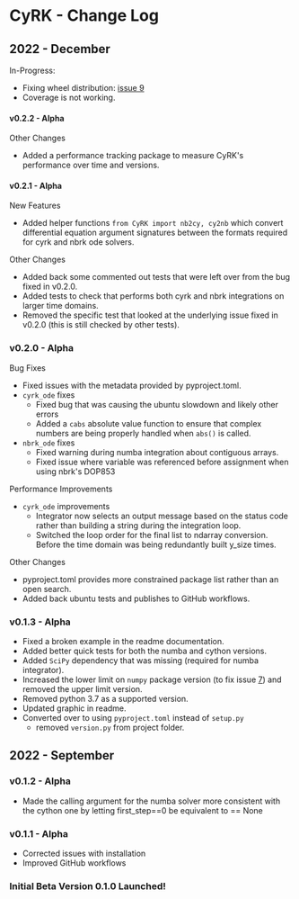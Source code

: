 # CyRK - Change Log

## 2022 - December

In-Progress:
- Fixing wheel distribution: [issue 9](https://github.com/jrenaud90/CyRK/issues/9)
- Coverage is not working.

#### v0.2.2 - Alpha
Other Changes
- Added a performance tracking package to measure CyRK's performance over time and versions.

#### v0.2.1 - Alpha
New Features
- Added helper functions `from CyRK import nb2cy, cy2nb` which convert differential equation argument signatures between the formats required for cyrk and nbrk ode solvers.

Other Changes
- Added back some commented out tests that were left over from the bug fixed in v0.2.0.
- Added tests to check that performs both cyrk and nbrk integrations on larger time domains.
- Removed the specific test that looked at the underlying issue fixed in v0.2.0 (this is still checked by other tests).

### v0.2.0 - Alpha

Bug Fixes
- Fixed issues with the metadata provided by pyproject.toml.
- `cyrk_ode` fixes
  - Fixed bug that was causing the ubuntu slowdown and likely other errors
  - Added a `cabs` absolute value function to ensure that complex numbers are being properly handled when `abs()` is called.
- `nbrk_ode` fixes
  - Fixed warning during numba integration about contiguous arrays.
  - Fixed issue where variable was referenced before assignment when using nbrk's DOP853

Performance Improvements
- `cyrk_ode` improvements
  - Integrator now selects an output message based on the status code rather than building a string during the integration loop.
  - Switched the loop order for the final list to ndarray conversion. Before the time domain was being redundantly built y_size times.

Other Changes
- pyproject.toml provides more constrained package list rather than an open search.
- Added back ubuntu tests and publishes to GitHub workflows.

### v0.1.3 - Alpha

- Fixed a broken example in the readme documentation.
- Added better quick tests for both the numba and cython versions.
- Added `SciPy` dependency that was missing (required for numba integrator).
- Increased the lower limit on `numpy` package version (to fix issue [7](https://github.com/jrenaud90/CyRK/issues/7)) and removed the upper limit version.
- Removed python 3.7 as a supported version. 
- Updated graphic in readme.
- Converted over to using `pyproject.toml` instead of `setup.py`
  - removed `version.py` from project folder.

## 2022 - September

### v0.1.2 - Alpha

- Made the calling argument for the numba solver more consistent with the cython one by letting first_step==0 be
equivalent to == None

### v0.1.1 - Alpha

- Corrected issues with installation
- Improved GitHub workflows

### Initial Beta Version 0.1.0 Launched!
